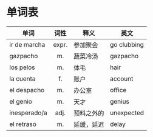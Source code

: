 # 单词表

| 单词 | 词性 | 释义 | 英文 |
| --- | :----: | --- | --- |
| ir de marcha | expr. | 参加聚会 | go clubbing |
| gazpacho | m. | 蔬菜冷汤 | gazpacho |
| los pelos | m. | 体毛 | hair |
| la cuenta | f. | 账户 | account |
| el despacho | m. | 办公室 | office |
| el genio | m. | 天才 | genius |
| inesperado/a | adj. | 预料之外的 | unexpected |
| el retraso | m. | 延缓，延迟 | delay | 
